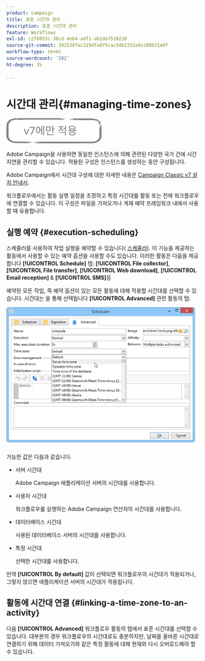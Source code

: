 ```yaml
---
product: campaign
title: 표준 시간대 관리
description: 표준 시간대 관리
feature: Workflows
exl-id: c2f6033c-30cd-4eb4-adf1-ab2de7510220
source-git-commit: 381538fac319dfa075cac3db2252a9cc80b31e0f
workflow-type: tm+mt
source-wordcount: '282'
ht-degree: 3%

---
```


# 시간대 관리{#managing-time-zones}

![](../../assets/v7-only.svg)

Adobe Campaign을 사용하면 동일한 인스턴스에 의해 관련된 다양한 국가 간에 시간 지연을 관리할 수 있습니다. 적용된 구성은 인스턴스를 생성하는 동안 구성됩니다.

Adobe Campaign에서 시간대 구성에 대한 자세한 내용은 [Campaign Classic v7 설치 안내서](../../installation/using/time-zone-management.md).

워크플로우에서는 활동 실행 일정을 조정하고 특정 시간대를 활동 또는 전체 워크플로우에 연결할 수 있습니다. 이 구성은 파일을 가져오거나 게재 예약 프레임워크 내에서 사용할 때 유용합니다.

## 실행 예약 {#execution-scheduling}

스케줄러를 사용하여 작업 실행을 예약할 수 있습니다( [스케줄러](scheduler.md)). 이 기능을 제공하는 활동에서 사용할 수 있는 예약 옵션을 사용할 수도 있습니다. 이러한 활동은 다음을 제공합니다 **[!UICONTROL Schedule]** 탭: **[!UICONTROL File collector]**, **[!UICONTROL File transfer]**, **[!UICONTROL Web download]**, **[!UICONTROL Email reception]** &amp; **[!UICONTROL SMS]**&#x200B;등

예약된 모든 작업, 즉 예약 옵션이 있는 모든 활동에 대해 적용할 시간대를 선택할 수 있습니다. 시간대는 을 통해 선택됩니다 **[!UICONTROL Advanced]** 관련 활동의 탭:

![](assets/wf-timezone-in-a-box.png)

가능한 값은 다음과 같습니다.

* 서버 시간대

   Adobe Campaign 애플리케이션 서버의 시간대를 사용합니다.

* 사용자 시간대

   워크플로우를 실행하는 Adobe Campaign 연산자의 시간대를 사용합니다.

* 데이터베이스 시간대

   사용된 데이터베이스 서버의 시간대를 사용합니다.

* 특정 시간대

   선택한 시간대를 사용합니다.

만약 **[!UICONTROL By default]** 값이 선택되면 워크플로우의 시간대가 적용되거나, 그렇지 않으면 애플리케이션 서버의 시간대가 적용됩니다.

## 활동에 시간대 연결 {#linking-a-time-zone-to-an-activity}

다음 **[!UICONTROL Advanced]** 워크플로우 활동의 탭에서 표준 시간대를 선택할 수 있습니다. 대부분의 경우 워크플로우의 시간대로도 충분하지만, 날짜를 올바른 시간대로 연결하기 위해 데이터 가져오기와 같은 특정 활동에 대해 현재와 다시 오버로드해야 할 수 있습니다.
